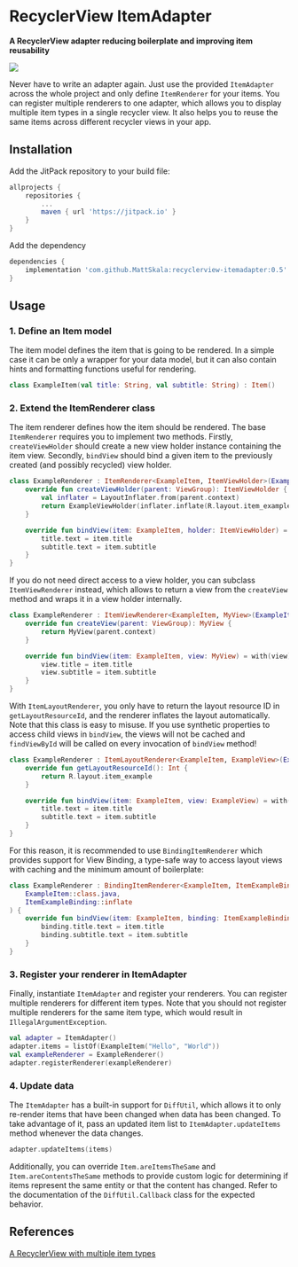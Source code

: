 # RecyclerView ItemAdapter

**A RecyclerView adapter reducing boilerplate and improving item reusability**

[![](https://jitpack.io/v/MattSkala/recyclerview-itemadapter.svg)](https://jitpack.io/#MattSkala/recyclerview-itemadapter)


Never have to write an adapter again. Just use the provided `ItemAdapter` across the whole project
and only define `ItemRenderer` for your items. You can register multiple renderers to one adapter,
which allows you to display multiple item types in a single recycler view. It also helps you to
reuse the same items across different recycler views in your app.

## Installation

Add the JitPack repository to your build file:

```groovy
allprojects {
    repositories {
        ...
        maven { url 'https://jitpack.io' }
    }
}
```

Add the dependency

```groovy
dependencies {
    implementation 'com.github.MattSkala:recyclerview-itemadapter:0.5'
}
```

## Usage

### 1. Define an Item model

The item model defines the item that is going to be rendered. In a simple case it can be only
a wrapper for your data model, but it can also contain hints and formatting functions useful for
rendering.

```kotlin
class ExampleItem(val title: String, val subtitle: String) : Item()
```

### 2. Extend the ItemRenderer class

The item renderer defines how the item should be rendered. The base `ItemRenderer` requires you to
implement two methods. Firstly, `createViewHolder` should create a new view holder instance
containing the item view. Secondly, `bindView` should bind a given item to the previously
created (and possibly recycled) view holder.

```kotlin
class ExampleRenderer : ItemRenderer<ExampleItem, ItemViewHolder>(ExampleItem::class.java) {
    override fun createViewHolder(parent: ViewGroup): ItemViewHolder {
        val inflater = LayoutInflater.from(parent.context)
        return ExampleViewHolder(inflater.inflate(R.layout.item_example, parent, false))
    }

    override fun bindView(item: ExampleItem, holder: ItemViewHolder) = with(holder) {
        title.text = item.title
        subtitle.text = item.subtitle
    }
}
```

If you do not need direct access to a view holder, you can subclass `ItemViewRenderer` instead,
which allows to return a view from the `createView` method and wraps it in a view holder internally.

```kotlin
class ExampleRenderer : ItemViewRenderer<ExampleItem, MyView>(ExampleItem::class.java) {
    override fun createView(parent: ViewGroup): MyView {
        return MyView(parent.context)
    }

    override fun bindView(item: ExampleItem, view: MyView) = with(view) {
        view.title = item.title
        view.subtitle = item.subtitle
    }
}
```

With `ItemLayoutRenderer`, you only have to return the layout resource ID in `getLayoutResourceId`,
and the renderer inflates the layout automatically. Note that this class is easy to misuse. If
you use synthetic properties to access child views in `bindView`, the views will not be cached and
`findViewById` will be called on every invocation of `bindView` method!

```kotlin
class ExampleRenderer : ItemLayoutRenderer<ExampleItem, ExampleView>(ExampleItem::class.java) {
    override fun getLayoutResourceId(): Int {
        return R.layout.item_example
    }

    override fun bindView(item: ExampleItem, view: ExampleView) = with(view) {
        title.text = item.title
        subtitle.text = item.subtitle
    }
}
```

For this reason, it is recommended to use `BindingItemRenderer` which provides support for View
Binding, a type-safe way to access layout views with caching and the minimum amount of boilerplate:

```kotlin
class ExampleRenderer : BindingItemRenderer<ExampleItem, ItemExampleBinding>(
    ExampleItem::class.java,
    ItemExampleBinding::inflate
) {
    override fun bindView(item: ExampleItem, binding: ItemExampleBinding) {
        binding.title.text = item.title
        binding.subtitle.text = item.subtitle
    }
}
```

### 3. Register your renderer in ItemAdapter

Finally, instantiate `ItemAdapter` and register your renderers. You can register multiple renderers
for different item types. Note that you should not register multiple renderers for the same item
type, which would result in `IllegalArgumentException`.

```kotlin
val adapter = ItemAdapter()
adapter.items = listOf(ExampleItem("Hello", "World"))
val exampleRenderer = ExampleRenderer()
adapter.registerRenderer(exampleRenderer)
```

### 4. Update data

The `ItemAdapter` has a built-in support for `DiffUtil`, which allows it to only re-render items
that have been changed when data has been changed. To take advantage of it, pass an updated item
list to `ItemAdapter.updateItems` method whenever the data changes.

```kotlin
adapter.updateItems(items)
```

Additionally, you can override `Item.areItemsTheSame` and `Item.areContentsTheSame` methods to
provide custom logic for determining if items represent the same entity or that the content has
changed. Refer to the documentation of the `DiffUtil.Callback` class for the expected behavior.

## References

[A RecyclerView with multiple item types](https://android.jlelse.eu/a-recyclerview-with-multiple-item-types-dfba3979050)
